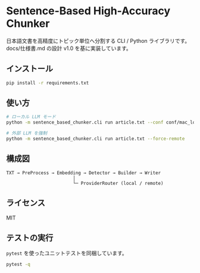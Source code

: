 # Sentence-Based High-Accuracy Chunker

日本語文書を高精度にトピック単位へ分割する CLI / Python ライブラリです。docs/仕様書.md の設計 v1.0 を基に実装しています。

## インストール
```bash
pip install -r requirements.txt
```

## 使い方
```bash
# ローカル LLM モード
python -m sentence_based_chunker.cli run article.txt --conf conf/mac_local.yaml

# 外部 LLM を強制
python -m sentence_based_chunker.cli run article.txt --force-remote
```

## 構成図
```
TXT → PreProcess → Embedding → Detector → Builder → Writer
                         │
                         └─ ProviderRouter (local / remote)
```

## ライセンス
MIT

## テストの実行
`pytest` を使ったユニットテストを同梱しています。

```bash
pytest -q
```